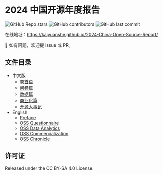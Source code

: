 # 2024 中国开源年度报告

![GitHub Repo stars](https://img.shields.io/github/stars/kaiyuanshe/2023-China-Open-Source-Report?style=for-the-badge)
![GitHub contributors](https://img.shields.io/github/contributors/kaiyuanshe/2023-China-Open-Source-Report?style=for-the-badge)
![GitHub last commit](https://img.shields.io/github/last-commit/kaiyuanshe/2023-China-Open-Source-Report?style=for-the-badge)

在线地址：https://kaiyuanshe.github.io/2024-China-Open-Source-Report/

👏 如有问题，欢迎提 issue 或 PR。

## 文件目录

- 中文版
  - [卷首语](./preface.md)
  - [问卷篇](./questionnaire.md)
  - [数据篇](./data.md)
  - [商业化篇](./commercialization.md)
  - [开源大事记](./open-source-milestones.md)
- English
  - [Preface](./en/preface.md)
  - [OSS Questionnaire](./en/questionnaire.md)
  - [OSS Data Analytics](./en/data.md)
  - [OSS Commercialization](./en/commercialization.md)
  - [OSS Chronicle](./en/open-source-milestones.md)

## 许可证

Released under the CC BY-SA 4.0 License.
